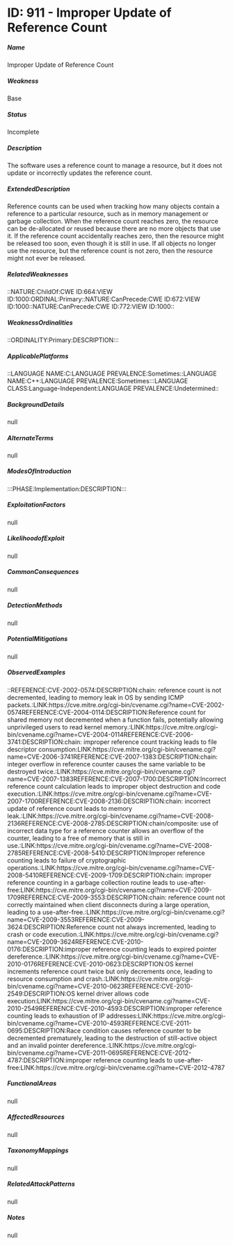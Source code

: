# ID: 911 - Improper Update of Reference Count
<h5>Name</h5>Improper Update of Reference Count
<h5>Weakness</h5>Base
<h5>Status</h5>Incomplete
<h5>Description</h5>The software uses a reference count to manage a resource, but it does not update or incorrectly updates the reference count.
<h5>ExtendedDescription</h5>Reference counts can be used when tracking how many objects contain a reference to a particular resource, such as in memory management or garbage collection. When the reference count reaches zero, the resource can be de-allocated or reused because there are no more objects that use it. If the reference count accidentally reaches zero, then the resource might be released too soon, even though it is still in use. If all objects no longer use the resource, but the reference count is not zero, then the resource might not ever be released.
<h5>RelatedWeaknesses</h5>::NATURE:ChildOf:CWE ID:664:VIEW ID:1000:ORDINAL:Primary::NATURE:CanPrecede:CWE ID:672:VIEW ID:1000::NATURE:CanPrecede:CWE ID:772:VIEW ID:1000::
<h5>WeaknessOrdinalities</h5>::ORDINALITY:Primary:DESCRIPTION:::
<h5>ApplicablePlatforms</h5>::LANGUAGE NAME:C:LANGUAGE PREVALENCE:Sometimes::LANGUAGE NAME:C++:LANGUAGE PREVALENCE:Sometimes:::LANGUAGE CLASS:Language-Independent:LANGUAGE PREVALENCE:Undetermined::
<h5>BackgroundDetails</h5>null
<h5>AlternateTerms</h5>null
<h5>ModesOfIntroduction</h5>:::PHASE:Implementation:DESCRIPTION:::
<h5>ExploitationFactors</h5>null
<h5>LikelihoodofExploit</h5>null
<h5>CommonConsequences</h5>null
<h5>DetectionMethods</h5>null
<h5>PotentialMitigations</h5>null
<h5>ObservedExamples</h5>::REFERENCE:CVE-2002-0574:DESCRIPTION:chain: reference count is not decremented, leading to memory leak in OS by sending ICMP packets.:LINK:https://cve.mitre.org/cgi-bin/cvename.cgi?name=CVE-2002-0574REFERENCE:CVE-2004-0114:DESCRIPTION:Reference count for shared memory not decremented when a function fails, potentially allowing unprivileged users to read kernel memory.:LINK:https://cve.mitre.org/cgi-bin/cvename.cgi?name=CVE-2004-0114REFERENCE:CVE-2006-3741:DESCRIPTION:chain: improper reference count tracking leads to file descriptor consumption:LINK:https://cve.mitre.org/cgi-bin/cvename.cgi?name=CVE-2006-3741REFERENCE:CVE-2007-1383:DESCRIPTION:chain: integer overflow in reference counter causes the same variable to be destroyed twice.:LINK:https://cve.mitre.org/cgi-bin/cvename.cgi?name=CVE-2007-1383REFERENCE:CVE-2007-1700:DESCRIPTION:Incorrect reference count calculation leads to improper object destruction and code execution.:LINK:https://cve.mitre.org/cgi-bin/cvename.cgi?name=CVE-2007-1700REFERENCE:CVE-2008-2136:DESCRIPTION:chain: incorrect update of reference count leads to memory leak.:LINK:https://cve.mitre.org/cgi-bin/cvename.cgi?name=CVE-2008-2136REFERENCE:CVE-2008-2785:DESCRIPTION:chain/composite: use of incorrect data type for a reference counter allows an overflow of the counter, leading to a free of memory that is still in use.:LINK:https://cve.mitre.org/cgi-bin/cvename.cgi?name=CVE-2008-2785REFERENCE:CVE-2008-5410:DESCRIPTION:Improper reference counting leads to failure of cryptographic operations.:LINK:https://cve.mitre.org/cgi-bin/cvename.cgi?name=CVE-2008-5410REFERENCE:CVE-2009-1709:DESCRIPTION:chain: improper reference counting in a garbage collection routine leads to use-after-free:LINK:https://cve.mitre.org/cgi-bin/cvename.cgi?name=CVE-2009-1709REFERENCE:CVE-2009-3553:DESCRIPTION:chain: reference count not correctly maintained when client disconnects during a large operation, leading to a use-after-free.:LINK:https://cve.mitre.org/cgi-bin/cvename.cgi?name=CVE-2009-3553REFERENCE:CVE-2009-3624:DESCRIPTION:Reference count not always incremented, leading to crash or code execution.:LINK:https://cve.mitre.org/cgi-bin/cvename.cgi?name=CVE-2009-3624REFERENCE:CVE-2010-0176:DESCRIPTION:improper reference counting leads to expired pointer dereference.:LINK:https://cve.mitre.org/cgi-bin/cvename.cgi?name=CVE-2010-0176REFERENCE:CVE-2010-0623:DESCRIPTION:OS kernel increments reference count twice but only decrements once, leading to resource consumption and crash.:LINK:https://cve.mitre.org/cgi-bin/cvename.cgi?name=CVE-2010-0623REFERENCE:CVE-2010-2549:DESCRIPTION:OS kernel driver allows code execution:LINK:https://cve.mitre.org/cgi-bin/cvename.cgi?name=CVE-2010-2549REFERENCE:CVE-2010-4593:DESCRIPTION:improper reference counting leads to exhaustion of IP addresses:LINK:https://cve.mitre.org/cgi-bin/cvename.cgi?name=CVE-2010-4593REFERENCE:CVE-2011-0695:DESCRIPTION:Race condition causes reference counter to be decremented prematurely, leading to the destruction of still-active object and an invalid pointer dereference.:LINK:https://cve.mitre.org/cgi-bin/cvename.cgi?name=CVE-2011-0695REFERENCE:CVE-2012-4787:DESCRIPTION:improper reference counting leads to use-after-free:LINK:https://cve.mitre.org/cgi-bin/cvename.cgi?name=CVE-2012-4787
<h5>FunctionalAreas</h5>null
<h5>AffectedResources</h5>null
<h5>TaxonomyMappings</h5>null
<h5>RelatedAttackPatterns</h5>null
<h5>Notes</h5>null

